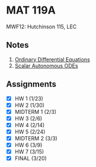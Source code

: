 # MAT 119A
MWF12: Hutchinson 115, LEC
## Notes
1. [Ordinary Differential Equations](ordinary-differential-equations.md)
2. [Scalar Autonomous ODEs](scalar-autonomous-odes.md)
## Assignments
- [x] HW 1 (1/23)
- [x] HW 2 (1/30)
- [x] MIDTERM 1 (2/3)
- [x] HW 3 (2/6)
- [x] HW 4 (2/14)
- [x] HW 5 (2/24)
- [x] MIDTERM 2 (3/3)
- [x] HW 6 (3/9)
- [x] HW 7 (3/15)
- [x] FINAL (3/20)